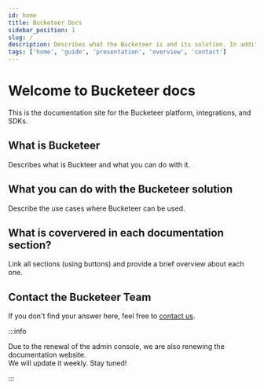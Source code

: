 ```yaml
---
id: home
title: Bucketeer Docs
sidebar_position: 1
slug: /
description: Describes what the Bucketeer is and its solution. In addition, the page also provides an overview of the main sections covered in the documentation.
tags: ['home', 'guide', 'presentation', 'overview', 'contact']
---
```


# Welcome to Bucketeer docs

This is the documentation site for the Bucketeer platform, integrations, and SDKs. 

## What is Bucketeer

Describes what is Buckteer and what you can do with it.

## What you can do with the Bucketeer solution

Describe the use cases where Bucketeer can be used.

## What is coververed in each documentation section?

Link all sections (using buttons) and provide a brief overview about each one.

## Contact the Bucketeer Team

If you don't find your answer here, feel free to [contact us](https://app.slack.com/client/T08PSQ7BQ/C043026BME1).

:::info

Due to the renewal of the admin console, we are also renewing the documentation website.<br />
We will update it weekly. Stay tuned!

:::